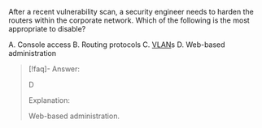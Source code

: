 
After a recent vulnerability scan, a security engineer needs to harden the routers within the corporate network. Which of the following is the most appropriate to disable? 

A. Console access 
B. Routing protocols 
C. [VLAN](../../../Glossary/VLAN.md)s 
D. Web-based administration

> [!faq]- Answer: 
> 
> D
> 
> Explanation:
> 
> Web-based administration.

